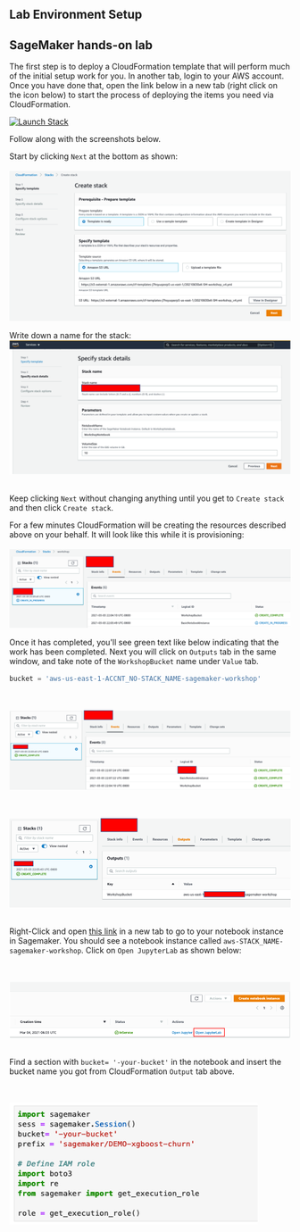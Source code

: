 ## Lab Environment Setup

## SageMaker hands-on lab 

The first step is to deploy a CloudFormation template that will perform much of the initial setup work for you. In another tab, login to your AWS account. Once you have done that, open the link below in a new tab (right click on the icon below) to start the process of deploying the items you need via CloudFormation.

<!-- [![Launch Stack](https://s3.amazonaws.com/cloudformation-examples/cloudformation-launch-stack.png)](https://console.aws.amazon.com/cloudformation/home#/stacks/new?stackName=workshop&templateURL=https://ali-sagemaker-workshop-us-west-2.s3-us-west-2.amazonaws.com/SM-workshop.yml) -->

[![Launch Stack](https://s3.amazonaws.com/cloudformation-examples/cloudformation-launch-stack.png)](https://console.aws.amazon.com/cloudformation/home#/stacks/new?stackName=workshop&templateURL=https://s3-external-1.amazonaws.com/cf-templates-j7hsyuqasrp5-us-east-1/20210630xK-SM-workshop_v4.yml)

Follow along with the screenshots below.


Start by clicking `Next` at the bottom as shown:
<br ><br />
![StackWizard](img/pic0.png)

Write down a name for the stack:
![StackWizard](img/pic1.png)
<br ><br />






Keep clicking `Next` without changing anything until you get to `Create stack` and then click `Create stack`.

For a few minutes CloudFormation will be creating the resources described above on your behalf. It will look like this while it is provisioning:
<br ><br />
![StackWizard5](img/pic2.png)

Once it has completed, you'll see green text like below indicating that the work has been completed. Next you will click on `Outputs` tab in the same window, and take note of the `WorkshopBucket` name under `Value` tab. 

```python
bucket = 'aws-us-east-1-ACCNT_NO-STACK_NAME-sagemaker-workshop'
```

<br ><br />
![StackWizard5](img/pic3.png)

<br ><br />
![Sagemaker](img/pic4.png)
<br ><br />


Right-Click and open [this link](https://console.aws.amazon.com/sagemaker/home?region=us-east-1#/notebook-instances) in a new tab to go to your notebook instance in Sagemaker. You should see a notebook instance called `aws-STACK_NAME-sagemaker-workshop`. Click on `Open JupyterLab` as shown below:

<br ><br />
![Sagemaker](img/pic5.png)
<br ><br />

 Find a section with `bucket= '-your-bucket'` in the notebook and insert the bucket name you got from CloudFormation `Output` tab above. 

<br ><br />
![Sagemaker](img/pic6.png)
<br ><br />




